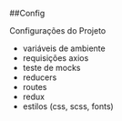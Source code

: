 ##Config

Configurações do Projeto

* variáveis de ambiente
* requisições axios
* teste de mocks
* reducers
* routes
* redux 
* estilos (css, scss, fonts)